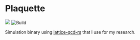 # Plaquette

![](https://img.shields.io/badge/language-Rust-orange)
![Build](https://img.shields.io/github/workflow/status/ABouttefeux/plaquette/Rust)

Simulation binary using  [lattice-qcd-rs](https://github.com/ABouttefeux/lattice-qcd-rs) that I use for my research.
